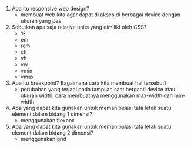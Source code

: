 1. Apa itu responsive web design? 
    - membuat web kita agar dapat di akses di berbagai 
device dengan ukuran yang pas
2. Sebutkan apa saja relative units yang dimiliki oleh CSS?
    - %
    - em
    - rem
    - ch
    - vh
    - vw
    - vmin
    - vmax
3. Apa itu breakpoint? Bagaimana cara kita membuat hal tersebut?
    - perubahan yang terjadi pada tampilan saat berganti device atau ukuran width, cara membuatnya menggunakan max-width dan min-width
4. Apa yang dapat kita gunakan untuk memanipulasi tata letak suatu element dalam bidang 1 dimensi?
    - menggunakan flexbox
5. Apa yang dapat kita gunakan untuk memanipulasi tata letak suatu element dalam bidang 2 dimensi?
    - menggunakan grid
